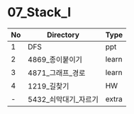 # 07_Stack_I

| No | Directory | Type |
|---|---|---|
| 1 | DFS | ppt |
| 2 | 4869_종이붙이기 | learn |
| 3 | 4871_그래프_경로 | learn |
| 4 | 1219_길찾기 | HW |
| - | 5432_쇠막대기_자르기 | extra |

